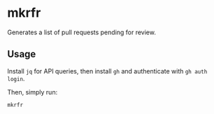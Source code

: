 mkrfr
===

Generates a list of pull requests pending for review.

Usage
---

Install `jq` for API queries, then install `gh` and authenticate with
`gh auth login`.

Then, simply run:

```
mkrfr
```
